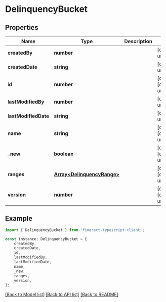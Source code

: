 # DelinquencyBucket


## Properties

Name | Type | Description | Notes
------------ | ------------- | ------------- | -------------
**createdBy** | **number** |  | [default to undefined]
**createdDate** | **string** |  | [default to undefined]
**id** | **number** |  | [optional] [default to undefined]
**lastModifiedBy** | **number** |  | [default to undefined]
**lastModifiedDate** | **string** |  | [default to undefined]
**name** | **string** |  | [optional] [default to undefined]
**_new** | **boolean** |  | [optional] [default to undefined]
**ranges** | [**Array&lt;DelinquencyRange&gt;**](DelinquencyRange.md) |  | [optional] [default to undefined]
**version** | **number** |  | [optional] [default to undefined]

## Example

```typescript
import { DelinquencyBucket } from 'fineract-typescript-client';

const instance: DelinquencyBucket = {
    createdBy,
    createdDate,
    id,
    lastModifiedBy,
    lastModifiedDate,
    name,
    _new,
    ranges,
    version,
};
```

[[Back to Model list]](../README.md#documentation-for-models) [[Back to API list]](../README.md#documentation-for-api-endpoints) [[Back to README]](../README.md)
